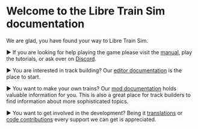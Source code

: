 # Welcome to the Libre Train Sim documentation

We are glad, you have found your way to Libre Train Sim.

► If you are looking for help playing the game please visit the [manual](manual/play/), play the tutorials, or ask over on [Discord](https://discord.gg/AQdAtZZ).

► You are interested in track building? Our [editor documentation](manual/editor/) is the place to start.

► You want to make your own trains? Our [mod documentation](manual/mods/) holds valuable information for you. This is also a great place for track builders to find information about more sophisticated topics.

► You want to get involved in the development? Being it [translations](contribute/translations/) or [code contributions](contribute/code/) every support we can get is appreciated.